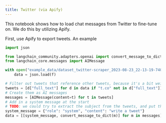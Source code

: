 ```yaml
---
title: Twitter (via Apify)
---
```


This notebook shows how to load chat messages from Twitter to fine-tune on. We do this by utilizing Apify.

First, use Apify to export tweets. An example


```python
import json

from langchain_community.adapters.openai import convert_message_to_dict
from langchain_core.messages import AIMessage
```


```python
with open("example_data/dataset_twitter-scraper_2023-08-23_22-13-19-740.json") as f:
    data = json.load(f)
```


```python
# Filter out tweets that reference other tweets, because it's a bit weird
tweets = [d["full_text"] for d in data if "t.co" not in d["full_text"]]
# Create them as AI messages
messages = [AIMessage(content=t) for t in tweets]
# Add in a system message at the start
# TODO: we could try to extract the subject from the tweets, and put that in the system message.
system_message = {"role": "system", "content": "write a tweet"}
data = [[system_message, convert_message_to_dict(m)] for m in messages]
```
